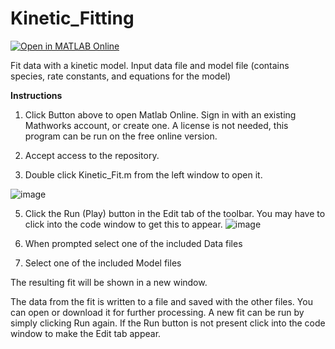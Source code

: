 # Kinetic_Fitting
[![Open in MATLAB Online](https://www.mathworks.com/images/responsive/global/open-in-matlab-online.svg)](https://matlab.mathworks.com/open/github/v1?repo=ajpestri/Kinetic_Fitting)

Fit data with a kinetic model.
Input data file and model file (contains species, rate constants, and equations for the model)

**Instructions**

1) Click Button above to open Matlab Online. Sign in with an existing Mathworks account, or create one. A license is not needed, this program can be run on the free online version.

2) Accept access to the repository.

3) Double click Kinetic_Fit.m from the left window to open it.
   
![image](https://github.com/user-attachments/assets/7a86f207-87eb-457e-b212-b36c3715da6a)

5) Click the Run (Play) button in the Edit tab of the toolbar. You may have to click into the code window to get this to appear.
![image](https://github.com/user-attachments/assets/2dfa7267-d728-4256-88a3-a645a678e582)

6) When prompted select one of the included Data files

7) Select one of the included Model files

The resulting fit will be shown in a new window.

The data from the fit is written to a file and saved with the other files. You can open or download it for further processing.
A new fit can be run by simply clicking Run again. If the Run button is not present click into the code window to make the Edit tab appear.
